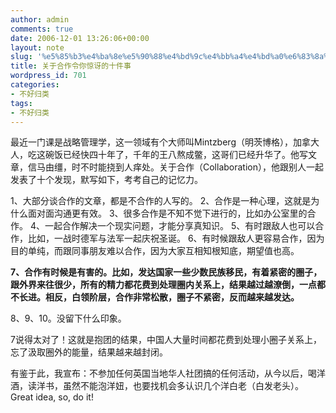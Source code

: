 ```yaml
---
author: admin
comments: true
date: 2006-12-01 13:26:06+00:00
layout: note
slug: '%e5%85%b3%e4%ba%8e%e5%90%88%e4%bd%9c%e4%bb%a4%e4%bd%a0%e6%83%8a%e8%ae%b6%e7%9a%84%e5%8d%81%e4%bb%b6%e4%ba%8b'
title: 关于合作令你惊讶的十件事
wordpress_id: 701
categories:
- 不好归类
tags:
- 不好归类
---
```


最近一门课是战略管理学，这一领域有个大师叫Mintzberg（明茨博格），加拿大人，吃这碗饭已经快四十年了，千年的王八熬成鳖，这哥们已经升华了。他写文章，信马由缰，时不时能挠到人痒处。关于合作（Collaboration），他跟别人一起发表了十个发现，默写如下，考考自己的记忆力。

1、大部分谈合作的文章，都是不合作的人写的。
2、合作是一种心理，这就是为什么面对面沟通更有效。
3、很多合作是不知不觉下进行的，比如办公室里的合作。
4、一起合作解决一个现实问题，才能分享真知识。
5、有时跟敌人也可以合作，比如，一战时德军与法军一起庆祝圣诞。
6、有时候跟敌人更容易合作，因为目的单纯，而跟同事朋友难以合作，因为大家互相知根知底，期望值也高。

**7、合作有时候是有害的。比如，发达国家一些少数民族移民，有着紧密的圈子，跟外界来往很少，所有的精力都花费到处理圈内关系上，结果越过越潦倒，一点都不长进。相反，白领阶层，合作非常松散，圈子不紧密，反而越来越发达。**

8、9、10。没留下什么印象。

7说得太对了！这就是抱团的结果，中国人大量时间都花费到处理小圈子关系上，忘了汲取圈外的能量，结果越来越封闭。

有鉴于此，我宣布：不参加任何英国当地华人社团搞的任何活动，从今以后，喝洋酒，读洋书，虽然不能泡洋妞，也要找机会多认识几个洋白老（白发老头）。Great idea, so, do it!

